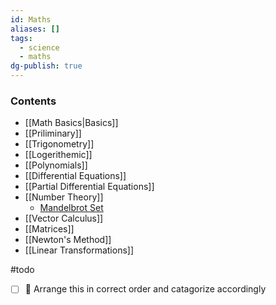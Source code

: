 ```yaml
---
id: Maths
aliases: []
tags:
  - science
  - maths
dg-publish: true
---
```

### Contents 

- [[Math Basics|Basics]]
- [[Priliminary]]
- [[Trigonometry]]
- [[Logerithemic]]
- [[Polynomials]]
- [[Differential Equations]]
- [[Partial Differential Equations]]
- [[Number Theory]]
	- [Mandelbrot Set](#mandelbrot%20set)
- [[Vector Calculus]]
- [[Matrices]]
- [[Newton's Method]]
- [[Linear Transformations]]

#todo  
- [ ] 🔼 Arrange this in correct order and catagorize accordingly

